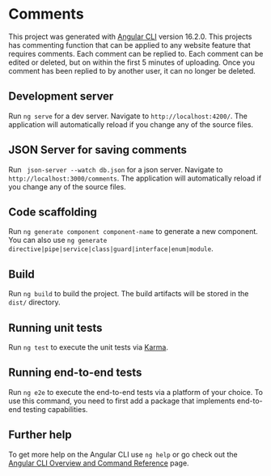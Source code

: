 # Comments

This project was generated with [Angular CLI](https://github.com/angular/angular-cli) version 16.2.0. 
This projects has commenting function that can be applied to any website feature that requires comments.
Each comment can be replied to. Each comment can be edited or deleted, but on within the first 5 minutes of uploading.
Once you comment has been replied to by another user, it can no longer be deleted.

## Development server

Run `ng serve` for a dev server. Navigate to `http://localhost:4200/`. The application will automatically reload if you change any of the source files.

## JSON Server for saving comments

Run ` json-server --watch db.json` for a json server. Navigate to `http://localhost:3000/comments`. The application will automatically reload if you change any of the source files.

## Code scaffolding

Run `ng generate component component-name` to generate a new component. You can also use `ng generate directive|pipe|service|class|guard|interface|enum|module`.

## Build

Run `ng build` to build the project. The build artifacts will be stored in the `dist/` directory.

## Running unit tests

Run `ng test` to execute the unit tests via [Karma](https://karma-runner.github.io).

## Running end-to-end tests

Run `ng e2e` to execute the end-to-end tests via a platform of your choice. To use this command, you need to first add a package that implements end-to-end testing capabilities.

## Further help

To get more help on the Angular CLI use `ng help` or go check out the [Angular CLI Overview and Command Reference](https://angular.io/cli) page.
